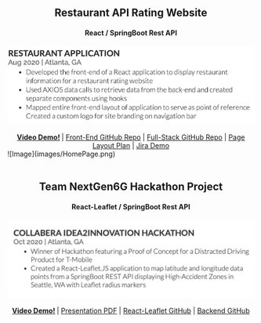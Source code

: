 
<center>
        <h2>Restaurant API Rating Website</h2>
        <h4> React / SpringBoot Rest API</h4>
</center>

<!-- [Link](url) and  -->

![Image](images/restaurant-app-screenshot1.png)

<center>
<b><a href="https://www.youtube.com/watch?v=dwS9b3YqnFs">Video Demo!</a>
</b> | 
<a href="https://github.com/JumpTeamProject/react-frontend/tree/Caroline_Branch">Front-End GitHub Repo</a> | 
<a href="https://github.com/JumpTeamProject">Full-Stack GitHub Repo</a> | 
<a href="https://drive.google.com/file/d/1aq3CEqe1-K2tVDR-njkPdlym_qqCQ_qG/view">Page Layout Plan</a> | 
<a href="https://www.youtube.com/watch?v=gzf0hy-3cIM">Jira Demo</a>
</center>
![Image](images/HomePage.png)

<br>
<br>
<center>
        <h2>Team NextGen6G Hackathon Project</h2>
        <h4> React-Leaflet / SpringBoot Rest API</h4>
</center>

![Image](images/nextgen6g-screenshot.png)


<center>
<b><a href="https://www.youtube.com/watch?v=o0do7hn5hFg&feature=emb_title">Video Demo!</a>
</b> | 
<a href="https://drive.google.com/file/d/1tEumeoOhdzuL2SDn7zjzvkXgeVlISnvz/view?usp=sharing">Presentation PDF</a> | 
<a href="https://github.com/crives/NextGen6G_React_Leaflet_Map">React-Leaflet GitHub</a> | 
<a href="https://github.com/crives/NextGen6G_React_Leaflet_Map">Backend GitHub</a>
</center>
